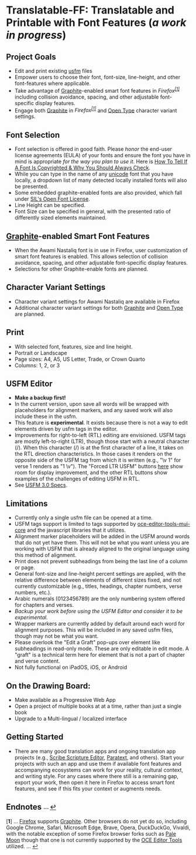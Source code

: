 # Translatable-FF: Translatable and Printable with Font Features (*a work in progress*)

## Project Goals
- Edit and print existing [usfm](https://ubsicap.github.io/usfm/) files
- Empower users to choose their font, font-size, line-height, and other font-features where applicable.
- Take advantage of [Graphite](https://graphite.sil.org/)-enabled smart font features in *Firefox<sup id="a1">[[1]](#f1)</sup>* including collision avoidance, spacing, and other adjustable font-specific display features.
- Engage both [Graphite](https://graphite.sil.org/) in *Firefox<sup id="a1">[[1]](#f1)</sup>* and [Open Type](https://developer.mozilla.org/en-US/docs/Web/CSS/font-feature-settings) character variant settings.

## Font Selection
- Font selection is offered in good faith. Please *honor* the end-user license agreements (EULA) of your fonts and ensure the font you have in mind is appropriate *for the way you plan to use it*. Here is [How To Tell If A Font Is Copyrighted & Why You Should Always Check](https://logosbynick.com/how-to-tell-if-a-font-is-copyrighted/).
- While you can type in the name of any [unicode](https://en.wikipedia.org/wiki/Unicode) font that you have locally, a dropdown list of many detected locally installed fonts will also be presented.
- Some embedded graphite-enabled fonts are also provided, which fall under [SIL's Open Font License](https://openfontlicense.org/how-to-use-ofl-fonts/).
- Line Height can be specified.
- Font Size can be specified in general, with the presented ratio of differently sized elements maintained.

## [Graphite](https://graphite.sil.org/)-enabled Smart Font Features
- When the Awami Nastaliq font is in use in Firefox, user customization of smart font features is enabled. This allows selection of collision avoidance, spacing, and other adjustable font-specific display features.
- Selections for other Graphite-enable fonts are planned.

## Character Variant Settings
- Character variant settings for Awami Nastaliq are available in Firefox
- Additional character variant settings for both [Graphite](https://graphite.sil.org/) and [Open Type](https://developer.mozilla.org/en-US/docs/Web/CSS/font-feature-settings) are planned.

## Print
- With selected font, features, size and line height.
- Portrait or Landscape
- Page sizes: A4, A5, US Letter, Trade, or Crown Quarto
- Columns: 1, 2, or 3

## USFM Editor
- **Make a backup first!**
- In the current version, upon save all words will be wrapped with placeholders for alignment markers, and any saved work will also include these in the usfm. 
- This feature is **experimental**. It exists because there is not a way to edit elements driven by usfm tags in the editor.
- Improvements for right-to-left (RTL) editing are envisioned. USFM tags are mostly left-to-right (LTR), though those start with a neutral character (/). When this character (/) is at the first character of a line, it takes on the RTL direction characteristics. In those cases it renders on the opposite side of the USFM tag from which it is written (e.g., "\v 1" for verse 1 renders as "1 \v"). The "Forced LTR USFM" buttons [here](https://codesandbox.io/p/sandbox/font-detect-rhl-usedetectdir-default-regex-2sdsmt?file=%2Fsrc%2Fcomponents%2FHighlightMatches.jsx) show room for display improvement, and the other RTL buttons show examples of the challenges of editing USFM in RTL.
- See [USFM 3.0 Specs](https://ubsicap.github.io/usfm/).

## Limitations
- Currently only a single usfm file can be opened at a time.
- USFM tags support is limited to tags supported by [oce-editor-tools-mui-core](https://oce-editor-tools-mui-core.netlify.app/) and the javascript libraries that it utilizes.
- Alignment marker placeholders will be added in the USFM around words that do not yet have them. This will not be what you want unless you are working with USFM that is already aligned to the original language using this method of alignment.
- Print does not prevent subheadings from being the last line of a column or page.
- General font-size and line-height percent settings are applied, with the relative difference between elements of different sizes fixed, and not currently customizable (e.g., titles, headings, chapter numbers, verse numbers, etc.).
- Arabic numerals (0123456789) are the only numbering system offered for chapters and verses.
- *Backup your work before using the USFM Editor and consider it to be experimental.*
- Wrapper markers are currently added by default around each word for alignment purposes. This will be included in any saved usfm files, though may not be what you want.
- Please overlook the "Edit a Graft" pop-ups over element like subheadings in read-only mode. These are only editable in edit mode.  A "graft" is a technical term here for element that is not a part of chapter and verse content.
- Not fully functional on iPadOS, iOS, or Android

## On the Drawing Board:
- Make available as a Progressive Web App
- Open a project of multiple books at at a time, rather than just a single book
- Upgrade to a Multi-lingual / localized interface

## Getting Started
- There are many good translation apps and ongoing translation app projects (e.g., [Scribe Scripture Editor](https://scribe.bible/), [Paratext](https://paratext.org/), and others). Start your projects with such an app and use them if available font features and accompanying ecosystems can work for your reality, cultural context, and writing style. For any cases where there still is a remaining gap, export your work, then open it here in Firefox to access smart font features, and see if this fits your context or augments needs.

## Endnotes <sub><sup>... [↩](#toc)</sup></sub>
[<b id="f1">1</b>] ... [Firefox](https://www.mozilla.org/) supports [Graphite](https://graphite.sil.org/). Other browsers do not yet do so, including Google Chrome, Safari, Microsoft Edge, Brave, Opera, DuckDuckGo, Vivaldi, with the notable exception of some Firefox browser forks such as [Pale Moon](https://www.palemoon.org/) though that one is not currently supported by the [OCE Editor Tools](https://github.com/RUN-Collaborations/translatable) utilized. ... [↩](#a1)